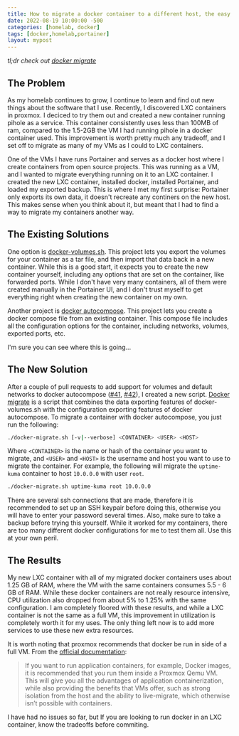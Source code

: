 ```yaml
---
title: How to migrate a docker container to a different host, the easy way
date: 2022-08-19 10:00:00 -500
categories: [homelab, docker]
tags: [docker,homelab,portainer]
layout: mypost
---
```


*tl;dr check out [docker migrate](https://github.com/acdoussan/docker-migrate)*

## The Problem

As my homelab continues to grow, I continue to learn and find out new things about the software that I use.
Recently, I discovered LXC containers in proxmox. I deciced to try them out and created a new container running
pihole as a service. This container consistently uses less than 100MB of ram, compared to the 1.5-2GB the VM I had
running pihole in a docker container used. This improvement is worth pretty much any tradeoff, and I set off to
migrate as many of my VMs as I could to LXC containers.

One of the VMs I have runs Portainer and serves as a docker host where I create containers from open source
projects. This was running as a VM, and I wanted to migrate everything running on it to an LXC container. I
created the new LXC container, installed docker, installed Portainer, and loaded my exported backup. This is where
I met my first surprise: Portainer only exports its own data, it doesn't recreate any continers on the new host.
This makes sense when you think about it, but meant that I had to find a way to migrate my containers another way.

## The Existing Solutions

One option is [docker-volumes.sh](https://github.com/ricardobranco777/docker-volumes.sh). This project lets you
export the volumes for your container as a tar file, and then import that data back in a new container. While
this is a good start, it expects you to create the new container yourself, including any options that are set
on the container, like forwarded ports. While I don't have very many containers, all of them were created manually
in the Portainer UI, and I don't trust myself to get everything right when creating the new container on my own.

Another project is [docker autocompose](https://github.com/Red5d/docker-autocompose). This project lets you
create a docker compose file from an existing container. This compose file includes all the configuration options
for the container, including networks, volumes, exported ports, etc.

I'm sure you can see where this is going...

## The New Solution

After a couple of pull requests to add support for volumes and default networks to docker autocompose ([#41](https://github.com/Red5d/docker-autocompose/pull/41),
[#42](https://github.com/Red5d/docker-autocompose/pull/42)), I created a new script.
[Docker migrate](https://github.com/acdoussan/docker-migrate) is a script that combines the data exporting features
of docker-volumes.sh with the configuration exporting features of docker autocompose. To migrate a container with
docker autocompose, you just run the following:

```bash
./docker-migrate.sh [-v|--verbose] <CONTAINER> <USER> <HOST>
```

Where `<CONTAINER>` is the name or hash of the container you want to migrate, and `<USER>` and `<HOST>` is
the username and host you want to use to migrate the container. For example, the following will migrate the
`uptime-kuma` container to host `10.0.0.0` with user `root`.

```bash
./docker-migrate.sh uptime-kuma root 10.0.0.0
```

There are several ssh connections that are made, therefore it is recommended to set up an SSH keypair before doing
this, otherwise you will have to enter your password several times. Also, make sure to take a backup before trying
this yourself. While it worked for my containers, there are too many different docker configurations for me to test
them all. Use this at your own peril.

## The Results

My new LXC container with all of my migrated docker containers uses about 1.25 GB of RAM, where the VM with the same
containers consumes 5.5 - 6 GB of RAM. While these docker containers are not really resource intensive, CPU
utilization also dropped from about 5% to 1.25% with the same configuration. I am completely floored with these
results, and while a LXC container is not the same as a full VM, this improvement in utilization is completely worth
it for my uses. The only thing left now is to add more services to use these new extra resources.

It is worth noting that proxmox recommends that docker be run in side of a full VM. From the
[official documentation](https://pve.proxmox.com/wiki/Linux_Container):

> If you want to run application containers, for example, Docker images, it is recommended that you run them inside a
> Proxmox Qemu VM. This will give you all the advantages of application containerization, while also providing the
> benefits that VMs offer, such as strong isolation from the host and the ability to live-migrate, which otherwise
> isn’t possible with containers.

I have had no issues so far, but If you are looking to run docker in an LXC container, know the tradeoffs before
commiting.
